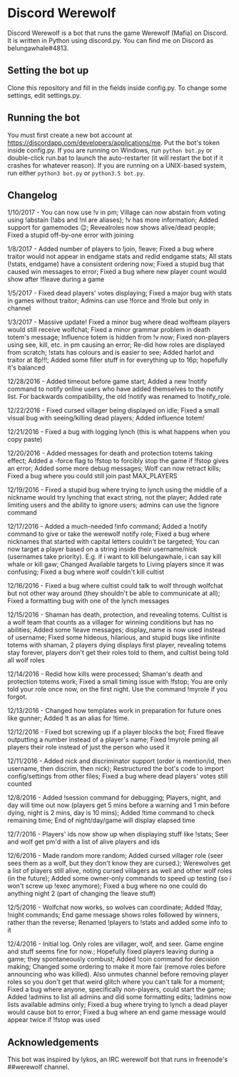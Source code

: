 # Discord Werewolf
Discord Werewolf is a bot that runs the game Werewolf (Mafia) on Discord. It is written in Python using discord.py. You can find me on Discord as belungawhale#4813.

## Setting the bot up
Clone this repository and fill in the fields inside config.py. To change some settings, edit settings.py.

## Running the bot
You must first create a new bot account at https://discordapp.com/developers/applications/me. Put the bot's token inside config.py. If you are running on Windows, run `python bot.py` or double-click run.bat to launch the auto-restarter (it will restart the bot if it crashes for whatever reason). If you are running on a UNIX-based system, run either `python3 bot.py` or `python3.5 bot.py`.

## Changelog

1/10/2017 - You can now use !v in pm; Village can now abstain from voting using !abstain (!abs and !nl are aliases); !v has more information; Added support for gamemodes :wink:; Revealroles now shows alive/dead people; Fixed a stupid off-by-one error with joining

1/8/2017 - Added number of players to !join, !leave; Fixed a bug where traitor would not appear in endgame stats and redid endgame stats; All stats (!stats, endgame) have a consistent ordering now; Fixed a stupid bug that caused win messages to error; Fixed a bug where new player count would show after !fleave during a game

1/5/2017 - Fixed dead players' votes displaying; Fixed a major bug with stats in games without traitor; Admins can use !force and !frole but only in channel

1/3/2017 - Massive update! Fixed a minor bug where dead wolfteam players would still receive wolfchat; Fixed a minor grammar problem in death totem's message; Influence totem is hidden from !v now; Fixed non-players using see, kill, etc. in pm causing an error; Re-did how roles are displayed from scratch; !stats has colours and is easier to see; Added harlot and traitor at 8p!!!; Added some filler stuff in for everything up to 16p; hopefully it's balanced

12/28/2016 - Added timeout before game start; Added a new !notify command to notify online users who have added themselves to the notify list. For backwards compatibility, the old !notify was renamed to !notify_role.

12/22/2016 - Fixed cursed villager being displayed on idle; Fixed a small visual bug with seeing/killing dead players; Added influence totem!

12/21/2016 - Fixed a bug with logging lynch (this is what happens when you copy paste)

12/20/2016 - Added messages for death and protection totems taking effect; Added a -force flag to !fstop to forcibly stop the game if !fstop gives an error; Added some more debug messages; Wolf can now retract kills; Fixed a bug where you could still join past MAX_PLAYERS

12/19/2016 - Fixed a stupid bug where trying to lynch using the middle of a nickname would try lynching that exact string, not the player; Added rate limiting users and the ability to ignore users; admins can use the !ignore command

12/17/2016 - Added a much-needed !info command; Added a !notify command to give or take the werewolf notify role; Fixed a bug where nicknames that started with capital letters couldn't be targeted; You can now target a player based on a string inside their username/nick (usernames take priority). E.g. if i want to kill belungawhale, i can say kill whale or kill gaw; Changed Available targets to Living players since it was confusing; Fixed a bug where wolf couldn't kill cultist

12/16/2016 - Fixed a bug where cultist could talk to wolf through wolfchat but not other way around (they shouldn't be able to communicate at all); Fixed a formatting bug with one of the lynch messages

12/15/2016 - Shaman has death, protection, and revealing totems. Cultist is a wolf team that counts as a villager for winning conditions but has no abilities; Added some !leave messages; display_name is now used instead of username; Fixed some hideous, hilarious, and stupid bugs like infinite totems with shaman, 2 players dying displays first player, revealing totems stay forever, players don't get their roles told to them, and cultist being told all wolf roles

12/14/2016 - Redid how kills were processed; Shaman's death and protection totems work; Fixed a small timing issue with !fstop; You are only told your role once now, on the first night. Use the command !myrole if you forgot.

12/13/2016 - Changed how templates work in preparation for future ones like gunner; Added !t as an alias for !time.

12/12/2016 - Fixed bot screwing up if a player blocks the bot; Fixed fleave outputting a number instead of a player's name; Fixed !myrole pming all players their role instead of just the person who used it

12/11/2016 - Added nick and discriminator support (order is mention/id, then username, then discrim, then nick); Restructured the bot's code to import config/settings from other files; Fixed a bug where dead players' votes still counted

12/8/2016 - Added !session command for debugging; Players, night, and day will time out now (players get 5 mins before a warning and 1 min before dying, night is 2 mins, day is 10 mins); Added !time command to check remaining time; End of night/day/game will display elapsed time

12/7/2016 - Players' ids now show up when displaying stuff like !stats; Seer and wolf get pm'd with a list of alive players and ids

12/6/2016 - Made random more random; Added cursed villager role (seer sees them as a wolf, but they don't know they are cursed.); Werewolves get a list of players still alive, noting cursed villagers as well and other wolf roles (in the future); Added some owner-only commands to speed up testing (so i won't screw up !exec anymore); Fixed a bug where no one could do anything night 2 (part of changing the !leave stuff)

12/5/2016 - Wolfchat now works, so wolves can coordinate; Added !fday, !night commands; End game message shows roles followed by winners, rather than the reverse; Renamed !players to !stats and added some info to it

12/4/2016 - Initial log. Only roles are villager, wolf, and seer. Game engine and stuff seems fine for now.; Hopefully fixed players leaving during a game; they spontaneously combust; Added !coin command for decision making; Changed some ordering to make it more fair (remove roles before announcing who was killed). Also unmutes channel before removing player roles so you don't get that weird glitch where you can't talk for a moment; Fixed a bug where anyone, specifically non-players, could start the game; Added !admins to list all admins and did some formatting edits; !admins now lists available admins only; Fixed a bug where trying to lynch a dead player would cause bot to error; Fixed a bug where an end game message would appear twice if !fstop was used

## Acknowledgements
This bot was inspired by lykos, an IRC werewolf bot that runs in freenode's ##werewolf channel.